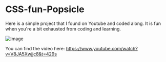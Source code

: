 # CSS-fun-Popsicle
Here is a simple project that I found on Youtube and coded along. It is fun when you're a bit exhausted from coding and learning. 

![image](https://user-images.githubusercontent.com/91209683/229268122-e705bcea-5303-4278-9630-4158bbdec2cc.png)

You can find the video here: https://www.youtube.com/watch?v=V8JA5Xwjjc8&t=429s
